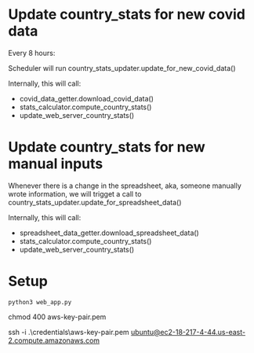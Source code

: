 # Update country_stats for new covid data

Every 8 hours:

Scheduler will run country_stats_updater.update_for_new_covid_data()

Internally, this will call:
- covid_data_getter.download_covid_data()
- stats_calculator.compute_country_stats()
- update_web_server_country_stats()

# Update country_stats for new manual inputs

Whenever there is a change in the spreadsheet, aka, someone manually wrote information, we will trigget a call to country_stats_updater.update_for_spreadsheet_data()

Internally, this will call:
- spreadsheet_data_getter.download_spreadsheet_data()
- stats_calculator.compute_country_stats()
- update_web_server_country_stats()

<!-- # Modules

## pull_spreadsheet_data.py

https://www.twilio.com/blog/2017/02/an-easy-way-to-read-and-write-to-a-google-spreadsheet-in-python.html -->

# Setup

`python3 web_app.py`

chmod 400 aws-key-pair.pem

ssh -i .\credentials\aws-key-pair.pem ubuntu@ec2-18-217-4-44.us-east-2.compute.amazonaws.com
